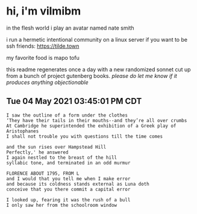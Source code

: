 # hi, i'm vilmibm

in the flesh world i play an avatar named nate smith

i run a hermetic intentional community on a linux server if you want to be ssh friends: https://tilde.town

my favorite food is mapo tofu

this readme regenerates once a day with a new randomized sonnet cut up from a bunch of project gutenberg books.
_please do let me know if it produces anything objectionable_

## Tue 04 May 2021 03:45:01 PM CDT

    I saw the outline of a form under the clothes
    ‘They have their tails in their mouths--and they’re all over crumbs
    At Cambridge he superintended the exhibition of a Greek play of Aristophanes
    I shall not trouble you with questions till the time comes
    
    and the sun rises over Hampstead Hill
    Perfectly,' he answered
    I again nestled to the breast of the hill
    syllabic tone, and terminated in an odd murmur
    
    FLORENCE ABOUT 1795, FROM L
    and I would that you tell me when I make error
    and because its coldness stands external as Luna doth
    conceive that you there commit a capital error
    
    I looked up, fearing it was the rush of a bull
    I only saw her from the schoolroom window
